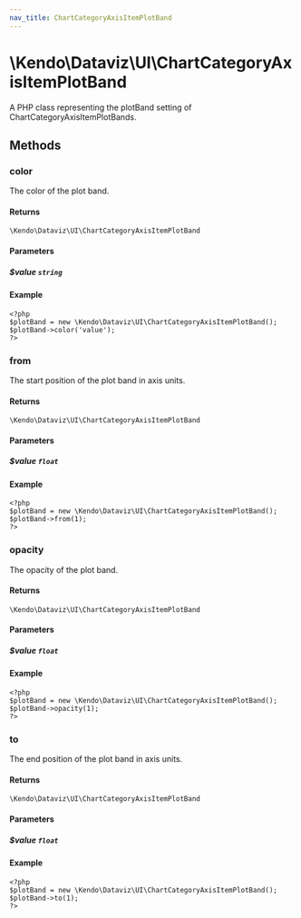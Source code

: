 ```yaml
---
nav_title: ChartCategoryAxisItemPlotBand
---
```


# \Kendo\Dataviz\UI\ChartCategoryAxisItemPlotBand

A PHP class representing the plotBand setting of ChartCategoryAxisItemPlotBands.


## Methods

### color
The color of the plot band.

#### Returns
`\Kendo\Dataviz\UI\ChartCategoryAxisItemPlotBand`

#### Parameters

##### $value `string`



#### Example 
    <?php
    $plotBand = new \Kendo\Dataviz\UI\ChartCategoryAxisItemPlotBand();
    $plotBand->color('value');
    ?>

### from
The start position of the plot band in axis units.

#### Returns
`\Kendo\Dataviz\UI\ChartCategoryAxisItemPlotBand`

#### Parameters

##### $value `float`



#### Example 
    <?php
    $plotBand = new \Kendo\Dataviz\UI\ChartCategoryAxisItemPlotBand();
    $plotBand->from(1);
    ?>

### opacity
The opacity of the plot band.

#### Returns
`\Kendo\Dataviz\UI\ChartCategoryAxisItemPlotBand`

#### Parameters

##### $value `float`



#### Example 
    <?php
    $plotBand = new \Kendo\Dataviz\UI\ChartCategoryAxisItemPlotBand();
    $plotBand->opacity(1);
    ?>

### to
The end position of the plot band in axis units.

#### Returns
`\Kendo\Dataviz\UI\ChartCategoryAxisItemPlotBand`

#### Parameters

##### $value `float`



#### Example 
    <?php
    $plotBand = new \Kendo\Dataviz\UI\ChartCategoryAxisItemPlotBand();
    $plotBand->to(1);
    ?>

